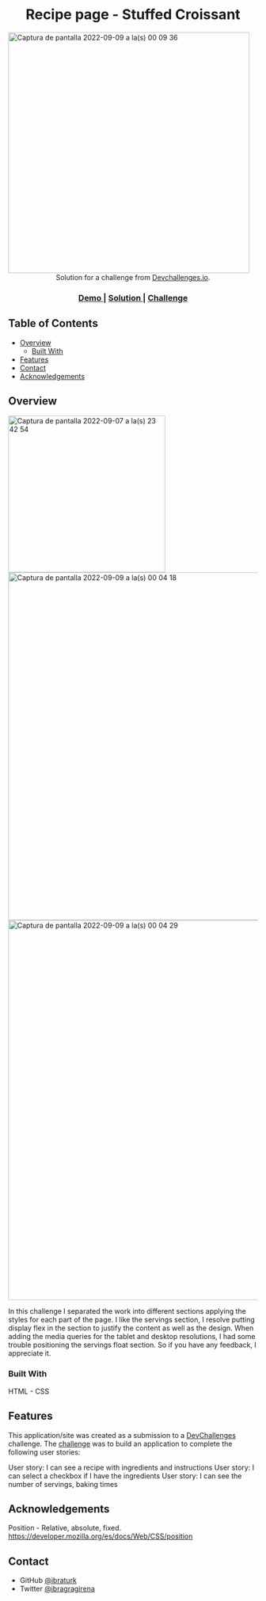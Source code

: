 

<h1 align="center">Recipe page - Stuffed Croissant</h1>

<img width="487" alt="Captura de pantalla 2022-09-09 a la(s) 00 09 36" src="https://user-images.githubusercontent.com/83618278/189264223-ed51d6dc-0843-4d07-9d77-a16f99be52eb.png">

<div align="center">
   Solution for a challenge from  <a href="http://devchallenges.io" target="_blank">Devchallenges.io</a>.
</div>

<div align="center">
  <h3>
    <a href="https://ibra-gragirena.github.io/recipe-page-nerea/">
      Demo
    </a>
    <span> | </span>
    <a href="https://{your-url-to-the-solution}">
      Solution
    </a>
    <span> | </span>
    <a href="https://devchallenges.io/solutions/LUifl88VAzReE7b4xXyy">
      Challenge
    </a>
  </h3>
</div>

<!-- TABLE OF CONTENTS -->

## Table of Contents

- [Overview](#overview)
  - [Built With](#built-with)
- [Features](#features)
- [Contact](#contact)
- [Acknowledgements](#acknowledgements)

<!-- OVERVIEW -->

## Overview


<img width="317" alt="Captura de pantalla 2022-09-07 a la(s) 23 42 54" src="https://user-images.githubusercontent.com/83618278/189264189-d38806cb-d70a-48d5-996e-cbfa9c7b0394.png">
<img width="703" alt="Captura de pantalla 2022-09-09 a la(s) 00 04 18" src="https://user-images.githubusercontent.com/83618278/189264299-4952636a-00f2-4bfd-8da5-90a0d83c8d8d.png">
<img width="768" alt="Captura de pantalla 2022-09-09 a la(s) 00 04 29" src="https://user-images.githubusercontent.com/83618278/189264311-d6e53f37-e665-4857-9490-03e73b0523a6.png">

In this challenge I separated the work into different sections applying the styles for each part of the page. I like the servings section, I resolve putting display flex in the section to justify the content as well as the design. When adding the media queries for the tablet and desktop resolutions, I had some trouble positioning the servings float section. So if you have any feedback, I appreciate it.



### Built With

HTML - CSS

## Features

This application/site was created as a submission to a [DevChallenges](https://devchallenges.io/challenges) challenge. The [challenge](https://devchallenges.io/challenges/TtUjDt19eIHxNQ4n5jps) was to build an application to complete the following user stories:

User story: I can see a recipe with ingredients and instructions
User story: I can select a checkbox if I have the ingredients
User story: I can see the number of servings, baking times



## Acknowledgements

Position - Relative, absolute, fixed.
https://developer.mozilla.org/es/docs/Web/CSS/position

## Contact


- GitHub [@ibraturk](https://github.com/Ibraturk)
- Twitter [@ibragragirena](https://twitter.com/IbraGragirena)
